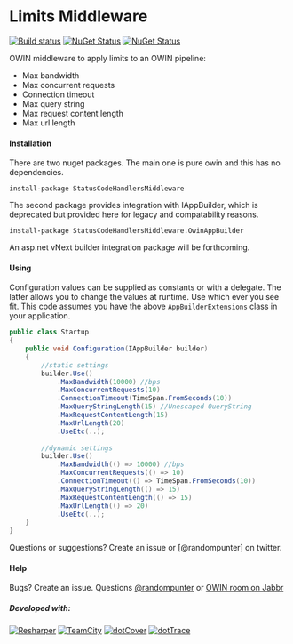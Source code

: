 Limits Middleware
===========

[![Build status](https://ci.appveyor.com/api/projects/status/o6bm02n8stya868r)](https://ci.appveyor.com/project/damianh/limitsmiddleware) [![NuGet Status](http://img.shields.io/nuget/v/LimitsMiddleware.svg?style=flat)](https://www.nuget.org/packages/LimitsMiddleware/) [![NuGet Status](http://img.shields.io/nuget/v/LimitsMiddleware.OwinAppBuilder.svg?style=flat)](https://www.nuget.org/packages/LimitsMiddleware.OwinAppBuilder/)

OWIN middleware to apply limits to an OWIN pipeline:

 - Max bandwidth
 - Max concurrent requests
 - Connection timeout
 - Max query string
 - Max request content length
 - Max url length
 
#### Installation

There are two nuget packages. The main one is pure owin and this has no dependencies.

`install-package StatusCodeHandlersMiddleware`

The second package provides integration with IAppBuilder, which is deprecated but provided here for legacy and compatability reasons.

`install-package StatusCodeHandlersMiddleware.OwinAppBuilder`

An asp.net vNext builder integration package will be forthcoming.

#### Using

Configuration values can be supplied as constants or with a delegate. The latter allows you to change the values at runtime. Use which ever you see fit. This code assumes you have the above `AppBuilderExtensions` class in your application. 


```csharp
public class Startup
{
    public void Configuration(IAppBuilder builder)
    {
        //static settings
        builder.Use()
            .MaxBandwidth(10000) //bps
            .MaxConcurrentRequests(10)
            .ConnectionTimeout(TimeSpan.FromSeconds(10))
            .MaxQueryStringLength(15) //Unescaped QueryString
            .MaxRequestContentLength(15)
            .MaxUrlLength(20)
            .UseEtc(..);
            
        //dynamic settings
        builder.Use()
            .MaxBandwidth(() => 10000) //bps
            .MaxConcurrentRequests(() => 10)
            .ConnectionTimeout(() => TimeSpan.FromSeconds(10))
            .MaxQueryStringLength(() => 15)
            .MaxRequestContentLength(() => 15)
            .MaxUrlLength(() => 20)
            .UseEtc(..);
    }
}
```

Questions or suggestions? Create an issue or [@randompunter] on twitter.

#### Help

Bugs? Create an issue. Questions [@randompunter](https://twitter.com/randompunter) or [OWIN room on Jabbr](https://jabbr.net/#/rooms/owin)

##### Developed with:

[![Resharper](http://neventstore.org/images/logo_resharper_small.gif)](http://www.jetbrains.com/resharper/)
[![TeamCity](http://neventstore.org/images/logo_teamcity_small.gif)](http://www.jetbrains.com/teamcity/)
[![dotCover](http://neventstore.org/images/logo_dotcover_small.gif)](http://www.jetbrains.com/dotcover/)
[![dotTrace](http://neventstore.org/images/logo_dottrace_small.gif)](http://www.jetbrains.com/dottrace/)

